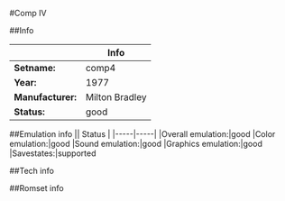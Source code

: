 #Comp IV

##Info

||Info|
|-----|-----|
|**Setname:**|comp4
|**Year:**|1977
|**Manufacturer:**|Milton Bradley
|**Status:**|good

##Emulation info
|| Status |
|-----|-----|
|Overall emulation:|good
|Color emulation:|good
|Sound emulation:|good
|Graphics emulation:|good
|Savestates:|supported

##Tech info

##Romset info

<!--- START OF EDITED COMMENT DO NOT TOUCH TEXT ABOVE-->
